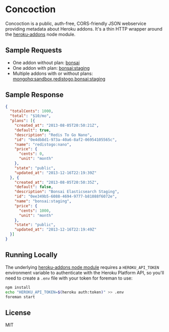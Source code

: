 # Concoction

Concoction is a public, auth-free, CORS-friendly JSON webservice providing
metadata about Heroku addons. It's a thin HTTP wrapper around the
[heroku-addons](https://github.com/zeke/node-heroku-addons) node module.

## Sample Requests

- One addon without plan: [bonsai](https://concoction.herokuapp.com/?slugs=bonsai)
- One addon with plan: [bonsai:staging](https://concoction.herokuapp.com/?slugs=bonsai:staging)
- Multiple addons with or without plans: [mongohq:sandbox,redistogo,bonsai:staging](https://concoction.herokuapp.com/?slugs=mongohq:sandbox,redistogo,bonsai:staging)

## Sample Response

```json
{
  "totalCents": 1000,
  "total": "$10/mo",
  "plans": [{
    "created_at": "2013-08-05T20:50:21Z",
    "default": true,
    "description": "Redis To Go Nano",
    "id": "0e4db8d1-973a-40a6-8af2-06954105565c",
    "name": "redistogo:nano",
    "price": {
      "cents": 0,
      "unit": "month"
    },
    "state": "public",
    "updated_at": "2013-12-16T22:19:39Z"
  }, {
    "created_at": "2013-08-05T20:50:35Z",
    "default": false,
    "description": "Bonsai Elasticsearch Staging",
    "id": "0ee349b5-6088-4694-9777-b81088f6072e",
    "name": "bonsai:staging",
    "price": {
      "cents": 1000,
      "unit": "month"
    },
    "state": "public",
    "updated_at": "2013-12-16T22:19:49Z"
  }]
}
```

## Running Locally

The underlying [heroku-addons node
module](https://www.npmjs.org/package/heroku-addons) requires a
`HEROKU_API_TOKEN` environment variable to authenticate with the Heroku Platform
API, so you'll need to create a `.env` file with your token for foreman to use:

```sh
npm install
echo "HEROKU_API_TOKEN=$(heroku auth:token)" >> .env
foreman start
```

## License

MIT
